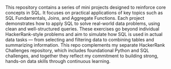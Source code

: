 This repository contains a series of mini projects designed to reinforce core concepts in SQL. It focuses on practical applications of key topics such as SQL Fundamentals, Joins, and Aggregate Functions. Each project demonstrates how to apply SQL to solve real-world data problems, using clean and well-structured queries. These exercises go beyond individual HackerRank-style problems and aim to simulate how SQL is used in actual data tasks — from selecting and filtering data to combining tables and summarizing information. This repo complements my separate HackerRank Challenges repository, which includes foundational Python and SQL challenges, and together they reflect my commitment to building strong, hands-on data skills through continuous learning.

